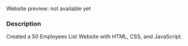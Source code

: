 <!-- # [Portfolio Website](https://stevesbong.github.io/) -->

Website preview: not available yet


<!-- 
<img src="https://github.com/Stevesbong/Stevesbong.github.io/blob/master/img/portfolioscreenshot.png" width="600" height="700"> -->


### Description

Created a 50 Employees List Website with HTML, CSS, and JavaScript.
<!-- 
why -->
